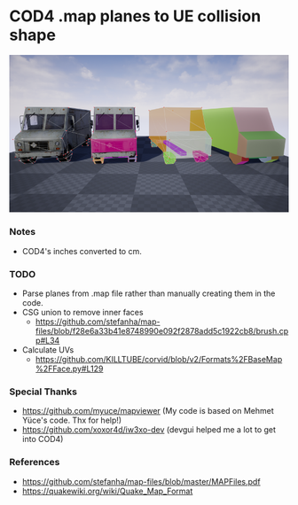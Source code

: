 # COD4 .map planes to UE collision shape

![Screenshot from UE4.27](screenshot.png "Screenshot from UE4.27")

### Notes
- COD4's inches converted to cm.

### TODO
- Parse planes from .map file rather than manually creating them in the code.
- CSG union to remove inner faces
  - https://github.com/stefanha/map-files/blob/f28e6a33b41e8748990e092f2878add5c1922cb8/brush.cpp#L34
- Calculate UVs 
  - https://github.com/KILLTUBE/corvid/blob/v2/Formats%2FBaseMap%2FFace.py#L129
	
### Special Thanks
- https://github.com/myuce/mapviewer (My code is based on Mehmet Yüce's code. Thx for help!)
- https://github.com/xoxor4d/iw3xo-dev (devgui helped me a lot to get into COD4)

### References
 - https://github.com/stefanha/map-files/blob/master/MAPFiles.pdf
 - https://quakewiki.org/wiki/Quake_Map_Format